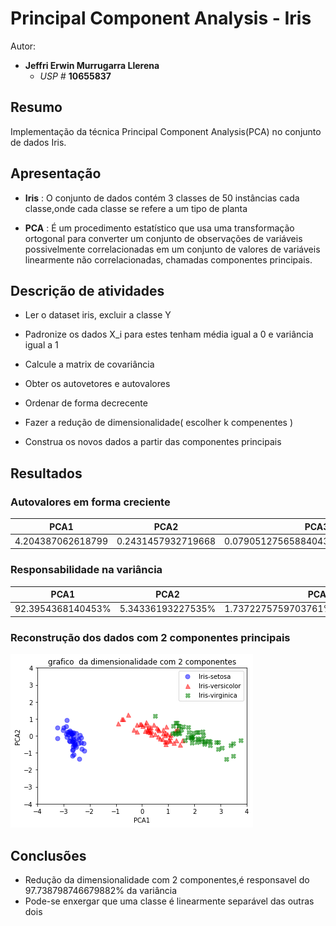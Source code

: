 # Principal Component Analysis - Iris

Autor:

- **Jeffri Erwin Murrugarra Llerena**
    * *USP #* **10655837** 

## Resumo
   Implementação da técnica Principal Component Analysis(PCA) no conjunto de dados Iris.

## Apresentação
   - **Iris** : O conjunto de dados contém 3 classes de 50 instâncias cada classe,onde cada classe se refere a um tipo de planta
 
   - **PCA** : É um procedimento estatístico que usa uma transformação ortogonal para converter um conjunto de observações de variáveis possivelmente correlacionadas em um conjunto de valores de variáveis linearmente não correlacionadas, chamadas componentes principais.


## Descrição de atividades
   - Ler o dataset iris, excluir a classe Y
 
   - Padronize os dados X_i para estes tenham média igual a 0 e variância igual a 1
 
   - Calcule a matrix de covariância
 
   - Obter os autovetores e autovalores
 
   - Ordenar de forma decrecente
   
   - Fazer a redução de dimensionalidade( escolher k compenentes ) 
 
   - Construa os novos dados a partir das componentes principais
   
## Resultados
### Autovalores em forma creciente ###
 
 | PCA1 | PCA2 | PCA3 | PCA4 |
 | ---- |:----:| ----:| ----:|
 | 4.204387062618799 | 0.2431457932719668| 0.07905127565884043 | 0.023843040588977134 |
 
### Responsabilidade na variância ###

 | PCA1 | PCA2 | PCA3 | PCA4 |
 | ---- |:----:| ----:| ----:|
 | 92.3954368140453% | 5.34336193227535% | 1.7372275759703761% | 0.5239736773497581% |

### Reconstrução dos dados com 2 componentes principais ###
 
 ![alt text](./Pca_fig.png "Logo Title Text 1")
 
## Conclusões
 
  - Redução da dimensionalidade com 2 componentes,é responsavel do  97.738798746679882% da variância
  - Pode-se enxergar que uma classe é linearmente separável das outras dois
